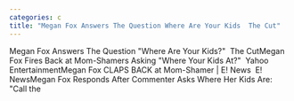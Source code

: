 ```yaml
---
categories: c
title: "Megan Fox Answers The Question Where Are Your Kids  The Cut"
---
```

Megan Fox Answers The Question "Where Are Your Kids?"&nbsp;&nbsp;The CutMegan Fox Fires Back at Mom-Shamers Asking "Where Your Kids At?"&nbsp;&nbsp;Yahoo EntertainmentMegan Fox CLAPS BACK at Mom-Shamer | E! News&nbsp;&nbsp;E! NewsMegan Fox Responds After Commenter Asks Where Her Kids Are: "Call the 